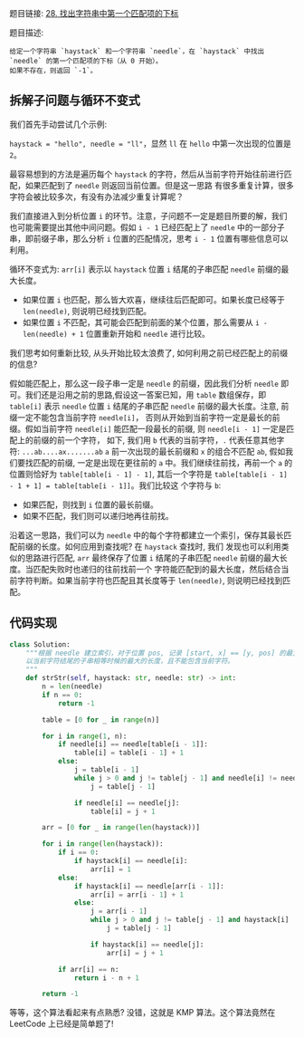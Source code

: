 题目链接: [28. 找出字符串中第一个匹配项的下标](https://leetcode.cn/problems/find-the-index-of-the-first-occurrence-in-a-string/description/)

题目描述:

```
给定一个字符串 `haystack` 和一个字符串 `needle`，在 `haystack` 中找出 `needle` 的第一个匹配项的下标（从 0 开始）。
如果不存在，则返回 `-1`。
```

## 拆解子问题与循环不变式

我们首先手动尝试几个示例:

`haystack = "hello", needle = "ll"`，显然 `ll` 在 `hello` 中第一次出现的位置是 `2`。

最容易想到的方法是遍历每个 `haystack` 的字符，然后从当前字符开始往前进行匹配，如果匹配到了 `needle` 则返回当前位置。但是这一思路
有很多重复计算，很多字符会被比较多次，有没有办法减少重复计算呢？

我们直接进入到分析位置 `i` 的环节。注意，子问题不一定是题目所要的解，我们也可能需要提出其他中间问题。假如 `i - 1` 已经匹配上了 `needle`
中的一部分子串，即前缀子串，那么分析 `i` 位置的匹配情况，思考 `i - 1` 位置有哪些信息可以利用。

循环不变式为: `arr[i]` 表示以 `haystack` 位置 `i` 结尾的子串匹配 `needle` 前缀的最大长度。
- 如果位置 `i` 也匹配，那么皆大欢喜，继续往后匹配即可。如果长度已经等于 `len(needle)`, 则说明已经找到匹配。
- 如果位置 `i` 不匹配，其可能会匹配到前面的某个位置，那么需要从 `i - len(needle) + 1` 位置重新开始和 `needle` 进行比较。

我们思考如何重新比较, 从头开始比较太浪费了, 如何利用之前已经匹配上的前缀的信息?

假如能匹配上，那么这一段子串一定是 `needle` 的前缀，因此我们分析 `needle` 即可。我们还是沿用之前的思路,假设这一答案已知，用 `table`
数组保存，即 `table[i]` 表示 `needle` 位置 `i` 结尾的子串匹配 `needle` 前缀的最大长度。注意, 前缀一定不能包含当前字符 `needle[i]`，
否则从开始到当前字符一定是最长的前缀。假如当前字符 `needle[i]` 能匹配一段最长的前缀, 则 `needle[i - 1]` 一定是匹配上的前缀的前一个字符，
如下, 我们用 `b` 代表的当前字符，`.` 代表任意其他字符:
    ```
    ...ab....ax.......ab
    ```
`a` 前一次出现的最长前缀和 `x` 的组合不匹配 `ab`, 假如我们要找匹配的前缀, 一定是出现在更往前的 `a` 中。我们继续往前找，再前一个 `a`
的位置则恰好为 `table[table[i - 1] - 1]`, 其后一个字符是 `table[table[i - 1] - 1 + 1] = table[table[i - 1]]`。我们比较这
个字符与 `b`:
  - 如果匹配，则找到 `i` 位置的最长前缀。
  - 如果不匹配，我们则可以递归地再往前找。

沿着这一思路，我们可以为 `needle` 中的每个字符都建立一个索引，保存其最长匹配前缀的长度。如何应用到查找呢? 在 `haystack` 查找时, 我们
发现也可以利用类似的思路进行匹配, `arr` 最终保存了位置 `i` 结尾的子串匹配 `needle` 前缀的最大长度。当匹配失败时也递归的往前找前一个
字符能匹配到的最大长度，然后结合当前字符判断。如果当前字符也匹配且其长度等于 `len(needle)`, 则说明已经找到匹配。


## 代码实现

```python
class Solution:
    """根据 needle 建立索引，对于位置 pos, 记录 [start, x] == [y, pos] 的最大长度, 即从开头的子串与
    以当前字符结尾的子串相等时候的最大的长度，且不能包含当前字符。
    """
    def strStr(self, haystack: str, needle: str) -> int:
        n = len(needle)
        if n == 0:
            return -1

        table = [0 for _ in range(n)]

        for i in range(1, n):
            if needle[i] == needle[table[i - 1]]:
                table[i] = table[i - 1] + 1
            else:
                j = table[i - 1]
                while j > 0 and j != table[j - 1] and needle[i] != needle[j]:
                    j = table[j - 1]

                if needle[i] == needle[j]:
                    table[i] = j + 1

        arr = [0 for _ in range(len(haystack))]

        for i in range(len(haystack)):
            if i == 0:
                if haystack[i] == needle[i]:
                    arr[i] = 1
            else:
                if haystack[i] == needle[arr[i - 1]]:
                    arr[i] = arr[i - 1] + 1
                else:
                    j = arr[i - 1]
                    while j > 0 and j != table[j - 1] and haystack[i] != needle[j]:
                        j = table[j - 1]

                    if haystack[i] == needle[j]:
                        arr[i] = j + 1

            if arr[i] == n:
                return i - n + 1

        return -1
```

等等，这个算法看起来有点熟悉? 没错，这就是 KMP 算法。这个算法竟然在 LeetCode 上已经是简单题了!